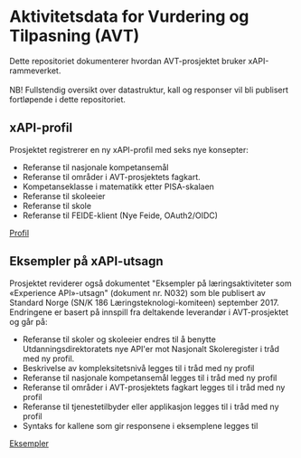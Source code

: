 # Aktivitetsdata for Vurdering og Tilpasning (AVT)
Dette repositoriet dokumenterer hvordan AVT-prosjektet bruker xAPI-rammeverket. </br></br>NB! Fullstendig oversikt over datastruktur, kall og responser vil bli publisert fortløpende i dette repositoriet.
## xAPI-profil
Prosjektet registrerer en ny xAPI-profil med seks nye konsepter:
- Referanse til nasjonale kompetansemål
- Referanse til områder i AVT-prosjektets fagkart.
- Kompetanseklasse i matematikk etter PISA-skalaen 
- Referanse til skoleeier
- Referanse til skole
- Referanse til FEIDE-klient (Nye Feide, OAuth2/OIDC)

[Profil](avt.jsonld)

## Eksempler på xAPI-utsagn
Prosjektet reviderer også dokumentet "Eksempler på læringsaktiviteter som «Experience API»-utsagn" (dokument nr. N032) som ble publisert av Standard Norge (SN/K 186 Læringsteknologi-komiteen) september 2017. Endringene er basert på innspill fra deltakende leverandør i AVT-prosjektet og går på:
- Referanse til skoler og skoleeier endres til å benytte Utdanningsdirektoratets nye API'er mot Nasjonalt Skoleregister i tråd med ny profil.
- Beskrivelse av kompleksitetsnivå legges til i tråd med ny profil
- Referanse til nasjonale kompetansemål legges til i tråd med ny profil
- Referanse til områder i AVT-prosjektets fagkart legges til i tråd med ny profil
- Referanse til tjenestetilbyder eller applikasjon legges til i tråd med ny profil
- Syntaks for kallene som gir responsene i eksemplene legges til

[Eksempler](eksempler.md)
